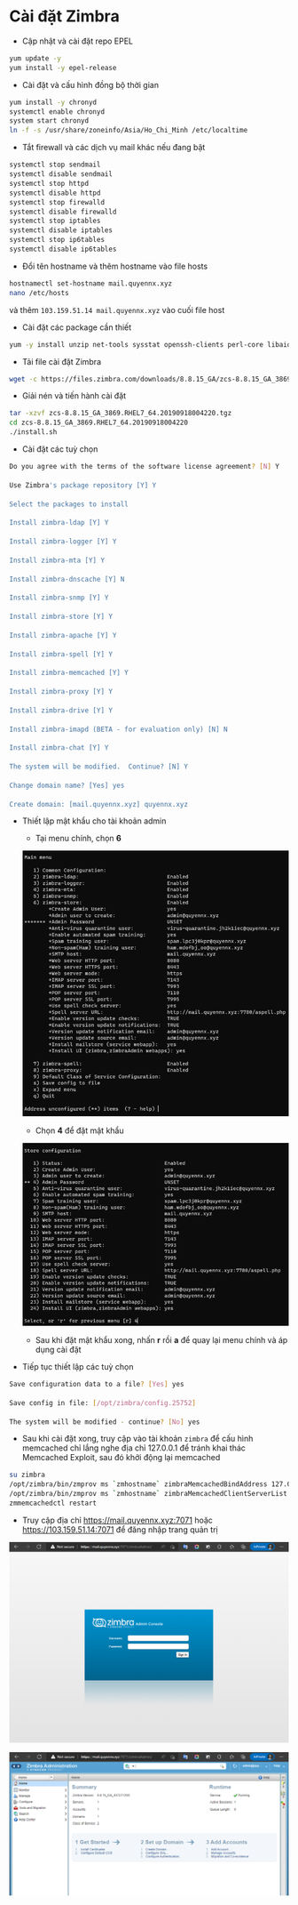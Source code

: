 # Cài đặt Zimbra
- Cập nhật và cài đặt repo EPEL

```sh
yum update -y
yum install -y epel-release
```

- Cài đặt và cấu hình đồng bộ thời gian

```sh
yum install -y chronyd
systemctl enable chronyd
system start chronyd
ln -f -s /usr/share/zoneinfo/Asia/Ho_Chi_Minh /etc/localtime
```

- Tắt firewall và các dịch vụ mail khác nếu đang bật

```sh
systemctl stop sendmail
systemctl disable sendmail
systemctl stop httpd
systemctl disable httpd
systemctl stop firewalld
systemctl disable firewalld
systemctl stop iptables
systemctl disable iptables
systemctl stop ip6tables
systemctl disable ip6tables
```

- Đổi tên hostname và thêm hostname vào file hosts

```sh
hostnamectl set-hostname mail.quyennx.xyz
nano /etc/hosts
```

và thêm ```103.159.51.14 mail.quyennx.xyz``` vào cuối file host

- Cài đặt các package cần thiết

```sh
yum -y install unzip net-tools sysstat openssh-clients perl-core libaio nmap-ncat libstdc++.so.6 nano wget
```

- Tải file cài đặt Zimbra
```sh
wget -c https://files.zimbra.com/downloads/8.8.15_GA/zcs-8.8.15_GA_3869.RHEL7_64.20190918004220.tgz
```

- Giải nén và tiến hành cài đặt
```sh
tar -xzvf zcs-8.8.15_GA_3869.RHEL7_64.20190918004220.tgz
cd zcs-8.8.15_GA_3869.RHEL7_64.20190918004220
./install.sh
```

- Cài đặt các tuỳ chọn
```sh
Do you agree with the terms of the software license agreement? [N] Y

Use Zimbra's package repository [Y] Y

Select the packages to install

Install zimbra-ldap [Y] Y

Install zimbra-logger [Y] Y

Install zimbra-mta [Y] Y

Install zimbra-dnscache [Y] N

Install zimbra-snmp [Y] Y

Install zimbra-store [Y] Y

Install zimbra-apache [Y] Y

Install zimbra-spell [Y] Y

Install zimbra-memcached [Y] Y

Install zimbra-proxy [Y] Y

Install zimbra-drive [Y] Y

Install zimbra-imapd (BETA - for evaluation only) [N] N

Install zimbra-chat [Y] Y

The system will be modified.  Continue? [N] Y

Change domain name? [Yes] yes

Create domain: [mail.quyennx.xyz] quyennx.xyz
```

- Thiết lập mật khẩu cho tài khoản admin
    - Tại menu chính, chọn **6**

    ![image](./image/Zimbra%201.png)

    - Chọn **4** để đặt mật khẩu

    ![image](./image/Zimbra%202.png)

    - Sau khi đặt mật khẩu xong, nhấn **r** rồi **a** để quay lại menu chính và áp dụng cài đặt

- Tiếp tục thiết lập các tuỳ chọn
```sh
Save configuration data to a file? [Yes] yes

Save config in file: [/opt/zimbra/config.25752]

The system will be modified - continue? [No] yes
```

- Sau khi cài đặt xong, truy cập vào tài khoản ```zimbra``` để cấu hình memcached chỉ lắng nghe địa chỉ 127.0.0.1 để tránh khai thác Memcached Exploit, sau đó khởi động lại memcached

```sh
su zimbra
/opt/zimbra/bin/zmprov ms `zmhostname` zimbraMemcachedBindAddress 127.0.0.1
/opt/zimbra/bin/zmprov ms `zmhostname` zimbraMemcachedClientServerList 127.0.0.1
zmmemcachedctl restart
```

- Truy cập địa chỉ https://mail.quyennx.xyz:7071 hoặc https://103.159.51.14:7071 để đăng nhập trang quản trị

![image](./image/Zimbra%203.png)

![image](./image/Zimbra%204.png)